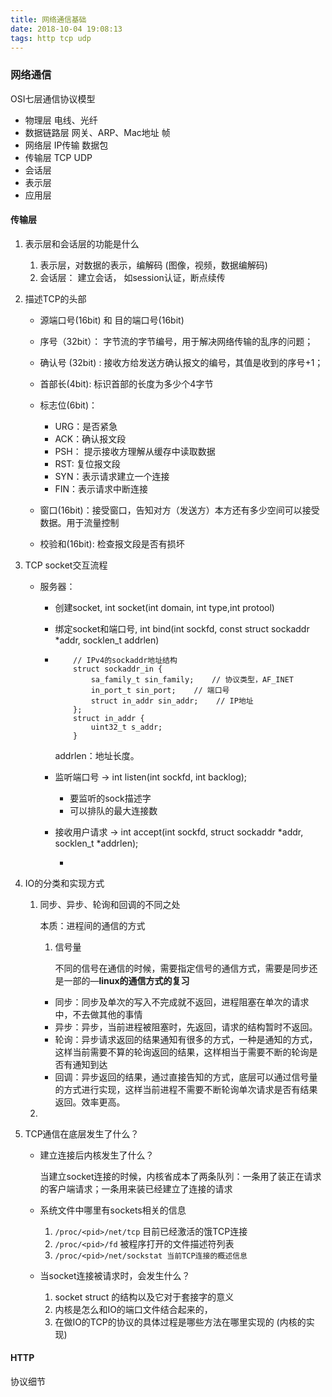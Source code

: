 ```yaml
---
title: 网络通信基础
date: 2018-10-04 19:08:13
tags: http tcp udp
---
```


### 网络通信

OSI七层通信协议模型

- 物理层 电线、光纤
- 数据链路层 网关、ARP、Mac地址 帧
- 网络层 IP传输 数据包
- 传输层 TCP UDP
- 会话层 
- 表示层
- 应用层

#### 传输层

1. 表示层和会话层的功能是什么

   1. 表示层，对数据的表示，编解码 (图像，视频，数据编解码)
   2. 会话层： 建立会话， 如session认证，断点续传

2. 描述TCP的头部

   - 源端口号(16bit) 和 目的端口号(16bit)

   - 序号（32bit）： 字节流的字节编号，用于解决网络传输的乱序的问题；
   - 确认号 (32bit) :  接收方给发送方确认报文的编号，其值是收到的序号+1；
   - 首部长(4bit): 标识首部的长度为多少个4字节
   - 标志位(6bit)：
     - URG：是否紧急
     - ACK：确认报文段
     - PSH： 提示接收方理解从缓存中读取数据
     - RST: 复位报文段
     - SYN：表示请求建立一个连接
     - FIN：表示请求中断连接
   - 窗口(16bit)：接受窗口，告知对方（发送方）本方还有多少空间可以接受数据。用于流量控制
   - 校验和(16bit): 检查报文段是否有损坏

3. TCP socket交互流程

   - 服务器：

     - 创建socket, int socket(int domain, int type,int protool)

     - 绑定socket和端口号, int bind(int sockfd, const struct sockaddr *addr, socklen_t addrlen)

     - ```
           // IPv4的sockaddr地址结构
           struct sockaddr_in {
               sa_family_t sin_family;    // 协议类型，AF_INET
               in_port_t sin_port;    // 端口号
               struct in_addr sin_addr;    // IP地址
           };
           struct in_addr {
               uint32_t s_addr;
           }
       ```

       addrlen：地址长度。

     - 监听端口号 -> int listen(int sockfd, int backlog);

       - 要监听的sock描述字
       - 可以排队的最大连接数

     - 接收用户请求 -> int accept(int sockfd, struct sockaddr *addr, socklen_t *addrlen);

       - 

4. IO的分类和实现方式

   1. 同步、异步、轮询和回调的不同之处

      本质：进程间的通信的方式

       1. 信号量

          不同的信号在通信的时候，需要指定信号的通信方式，需要是同步还是一部的—**linux的通信方式的复习**

      - 同步：同步及单次的写入不完成就不返回，进程阻塞在单次的请求中，不去做其他的事情
      - 异步：异步，当前进程被阻塞时，先返回，请求的结构暂时不返回。
      - 轮询：异步请求返回的结果通知有很多的方式，一种是通知的方式，这样当前需要不算的轮询返回的结果，这样相当于需要不断的轮询是否有通知到达
      - 回调：异步返回的结果，通过直接告知的方式，底层可以通过信号量的方式进行实现，这样当前进程不需要不断轮询单次请求是否有结果返回。效率更高。

   2. 

5. TCP通信在底层发生了什么？

   - 建立连接后内核发生了什么？

     当建立socket连接的时候，内核省成本了两条队列：一条用了装正在请求的客户端请求；一条用来装已经建立了连接的请求

   - 系统文件中哪里有sockets相关的信息

     1. `/proc/<pid>/net/tcp` 目前已经激活的饿TCP连接
     2. `/proc/<pid>/fd` 被程序打开的文件描述符列表
     3. `/proc/<pid>/net/sockstat 当前TCP连接的概述信息`

   - 当socket连接被请求时，会发生什么？
     1. socket struct 的结构以及它对于套接字的意义
     2. 内核是怎么和IO的端口文件结合起来的，
     3. 在做IO的TCP的协议的具体过程是哪些方法在哪里实现的 (内核的实现)

#### HTTP 

协议细节

